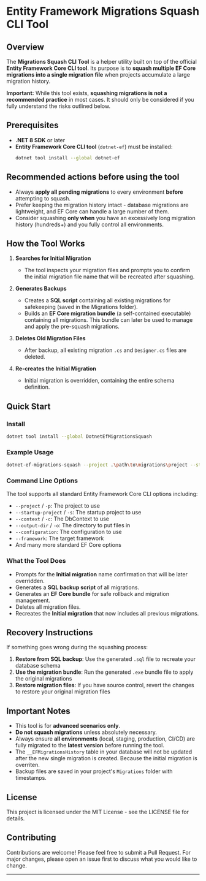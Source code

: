 # Entity Framework Migrations Squash CLI Tool

## Overview

The **Migrations Squash CLI Tool** is a helper utility built on top of the official **Entity Framework Core CLI tool**.
Its purpose is to **squash multiple EF Core migrations into a single migration file** when projects accumulate a large migration history.

**Important:** While this tool exists, **squashing migrations is not a recommended practice** in most cases. It should only be considered if you fully understand the risks outlined below.

## Prerequisites

- **.NET 8 SDK** or later
- **Entity Framework Core CLI tool** (`dotnet-ef`) must be installed:
  ```bash
  dotnet tool install --global dotnet-ef
  ```

## Recommended actions before using the tool

* Always **apply all pending migrations** to every environment **before** attempting to squash.
* Prefer keeping the migration history intact - database migrations are lightweight, and EF Core can handle a large number of them.
* Consider squashing **only when** you have an excessively long migration history (hundreds+) and you fully control all environments.

## How the Tool Works

1. **Searches for Initial Migration**
   - The tool inspects your migration files and prompts you to confirm the initial migration file name that will be recreated after squashing.

2. **Generates Backups**
   - Creates a **SQL script** containing all existing migrations for safekeeping (saved in the Migrations folder).
   - Builds an **EF Core migration bundle** (a self-contained executable) containing all migrations. This bundle can later be used to manage and apply the pre-squash migrations.

3. **Deletes Old Migration Files**
   - After backup, all existing migration `.cs` and `Designer.cs` files are deleted.

4. **Re-creates the Initial Migration**
   - Initial migration is overridden, containing the entire schema definition.

## Quick Start

### Install

```bash
dotnet tool install --global DotnetEfMigrationsSquash
```

### Example Usage

```bash
dotnet-ef-migrations-squash --project .\path\to\migrations\project --startup-project .\path\to\startup\project 
```

### Command Line Options

The tool supports all standard Entity Framework Core CLI options including:
- `--project` / `-p`: The project to use
- `--startup-project` / `-s`: The startup project to use
- `--context` / `-c`: The DbContext to use
- `--output-dir` / `-o`: The directory to put files in
- `--configuration`: The configuration to use
- `--framework`: The target framework
- And many more standard EF Core options

### What the Tool Does

* Prompts for the **Initial migration** name confirmation that will be later overridden.
* Generates a **SQL backup script** of all migrations.
* Generates an **EF Core bundle** for safe rollback and migration management.
* Deletes all migration files.
* Recreates the **Initial migration** that now includes all previous migrations.

## Recovery Instructions

If something goes wrong during the squashing process:

1. **Restore from SQL backup**: Use the generated `.sql` file to recreate your database schema
2. **Use the migration bundle**: Run the generated `.exe` bundle file to apply the original migrations
3. **Restore migration files**: If you have source control, revert the changes to restore your original migration files

## Important Notes

* This tool is for **advanced scenarios only**.
* **Do not squash migrations** unless absolutely necessary.
* Always ensure **all environments** (local, staging, production, CI/CD) are fully migrated to the **latest version** before running the tool.
* The `__EFMigrationsHistory` table in your database will not be updated after the new single migration is created. Because the initial migration is overriten.
* Backup files are saved in your project's `Migrations` folder with timestamps.

## License

This project is licensed under the MIT License - see the LICENSE file for details.

## Contributing

Contributions are welcome! Please feel free to submit a Pull Request. For major changes, please open an issue first to discuss what you would like to change.

---
